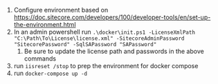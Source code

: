 1. Configure environment based on https://doc.sitecore.com/developers/100/developer-tools/en/set-up-the-environment.html
2. In an admin powershell run `.\docker\init.ps1 -LicenseXmlPath "C:\Path\To\License\license.xml" -SitecoreAdminPassword "SitecorePassword" -SqlSAPassword "SAPassword"`
   1. Be sure to update the license path and passwords in the above commands
3. run `iisreset /stop` to prep the environment for docker compose
4. run `docker-compose up -d`